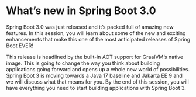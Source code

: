 # What’s new in Spring Boot 3.0

Spring Boot 3.0 was just released and it’s packed full of amazing new features. In this session, you will learn about some of the new and exciting enhancements that make this one of the most anticipated releases of Spring Boot EVER!

This release is headlined by the built-in AOT support for GraalVM’s native image. This is going to change the way you think about building applications going forward and opens up a whole new world of possibilities. Spring Boot 3 is moving towards a Java 17 baseline and Jakarta EE 9 and we will discuss what that means for you. By the end of this session, you will have everything you need to start building applications with Spring Boot 3.
